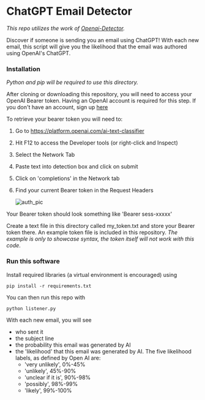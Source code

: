 # ChatGPT Email Detector	

*This repo utilizes the work of [Openai-Detector](https://github.com/promptslab/openai-detector).*



Discover if someone is sending you an email using ChatGPT! With each new email, this script will give you the likelihood that the email was authored using OpenAI's ChatGPT.

### Installation

*Python and pip will be required to use this directory.*

After cloning or downloading this repository, you will need to access your OpenAI Bearer token. Having an OpenAI account is required for this step. If you don't have an account, sign up [here](https://platform.openai.com/signup/)

To retrieve your bearer token you will need to:

1. Go to https://platform.openai.com/ai-text-classifier 

2. Hit F12 to access the Developer tools (or right-click and Inspect)

3. Select the Network Tab

4. Paste text into detection box and click on submit

5. Click on 'completions' in the Network tab

6. Find your current Bearer token in the Request Headers

   ![auth_pic](C:\Users\Kat.Sullivan\chatgpt-detector\auth_pic.png)



Your Bearer token should look something like 'Bearer sess-xxxxx'

Create a text file in this directory called my_token.txt and store your Bearer token there. An example token file is included in this repository. *The example is only to showcase syntax, the token itself will not work with this code*.



### Run this software

Install required libraries (a virtual environment is encouraged) using

`pip install -r requirements.txt`

You can then run this repo with

`python listener.py`



With each new email, you will see

- who sent it
- the subject line
- the probability this email was generated by AI
- the 'likelihood' that this email was generated by AI. The five likelihood labels, as defined by Open AI are:
  - 'very unlikely', 0%-45%
  - 'unlikely', 45%-90%
  - 'unclear if it is', 90%-98%
  - 'possibly', 98%-99%
  - 'likely', 99%-100%

